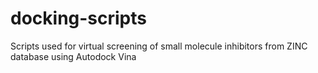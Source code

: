 docking-scripts
===============

Scripts used for virtual screening of small molecule inhibitors from ZINC database using Autodock Vina
